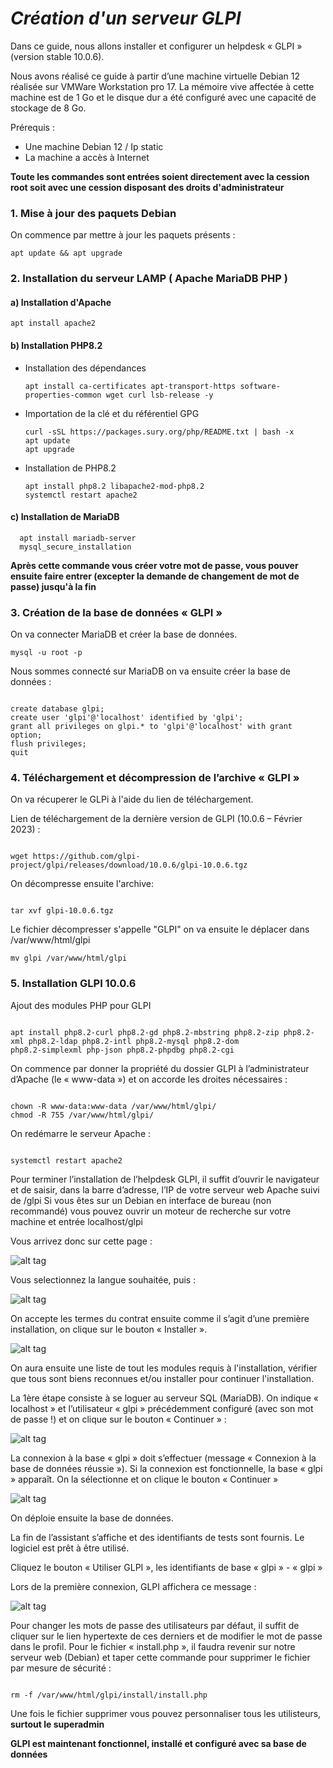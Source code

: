 # ***Création d'un serveur GLPI***

Dans ce guide, nous allons installer et configurer un helpdesk « GLPI » (version stable 10.0.6).

Nous avons réalisé ce guide à partir d’une machine virtuelle Debian 12 réalisée sur VMWare Workstation pro 17. 
La mémoire vive affectée à cette machine est de 1 Go et le disque dur a été configuré avec une capacité de stockage de 8 Go.

Prérequis :

- Une machine Debian 12 / Ip static 
- La machine a accès à Internet

**Toute les commandes sont entrées soient directement avec la cession root soit avec une cession disposant des droits d'administrateur**


### 1. Mise à jour des paquets Debian

On commence par mettre à jour les paquets présents :

````
apt update && apt upgrade
````

### 2. Installation du serveur LAMP ( Apache MariaDB PHP )

#### a) Installation d'Apache

```` 
apt install apache2
````

#### b) Installation PHP8.2

- Installation des dépendances
  ````
  apt install ca-certificates apt-transport-https software-properties-common wget curl lsb-release -y
   ````
  
- Importation de la clé et du référentiel GPG
   ````
   curl -sSL https://packages.sury.org/php/README.txt | bash -x
   apt update
   apt upgrade

    ````
- Installation de PHP8.2

  ````
  apt install php8.2 libapache2-mod-php8.2
  systemctl restart apache2

  ````

#### c) Installation de MariaDB

````
  apt install mariadb-server
  mysql_secure_installation
````
**Après cette commande vous créer votre mot de passe, vous pouver ensuite faire entrer (excepter la demande de changement de mot de passe) jusqu'à la fin**


### 3. Création de la base de données « GLPI »

On va connecter MariaDB et créer la base de données. 

```` 
mysql -u root -p
 ````

Nous sommes connecté sur MariaDB on va ensuite créer la base de données : 

````

create database glpi; 
create user 'glpi'@'localhost' identified by 'glpi'; 
grant all privileges on glpi.* to 'glpi'@'localhost' with grant option; 
flush privileges; 
quit

````

### 4. Téléchargement et décompression de l’archive « GLPI »

On va récuperer le GLPi à l'aide du lien de téléchargement. 

Lien de téléchargement de la dernière version de GLPI (10.0.6 – Février 2023) :

````

wget https://github.com/glpi-project/glpi/releases/download/10.0.6/glpi-10.0.6.tgz

````

On décompresse ensuite l'archive: 

````

tar xvf glpi-10.0.6.tgz

````

Le fichier décompresser s'appelle "GLPI" on va ensuite le déplacer dans /var/www/html/glpi

````
mv glpi /var/www/html/glpi
 ````

### 5. Installation GLPI 10.0.6

Ajout des modules PHP pour GLPI

````

apt install php8.2-curl php8.2-gd php8.2-mbstring php8.2-zip php8.2-xml php8.2-ldap php8.2-intl php8.2-mysql php8.2-dom
php8.2-simplexml php-json php8.2-phpdbg php8.2-cgi

````

On commence par donner la propriété du dossier GLPI à l’administrateur d’Apache (le « www-data ») et on accorde les droites nécessaires :

````

chown -R www-data:www-data /var/www/html/glpi/
chmod -R 755 /var/www/html/glpi/

````

On redémarre le serveur Apache :

````

systemctl restart apache2

````

Pour terminer l’installation de l’helpdesk GLPI, il suffit d’ouvrir le navigateur et de saisir, dans la barre d’adresse, l’IP de votre serveur web Apache suivi de /glpi 
Si vous êtes sur un Debian en interface de bureau (non recommandé) vous pouvez ouvrir un moteur de recherche sur votre machine et entrée localhost/glpi

Vous arrivez donc sur cette page : 

![alt tag](https://github.com/NicolasW-7/AIS-Brief-et-TIPS/blob/main/Crypto/Screenshots/GLPI1.png)

Vous selectionnez la langue souhaitée, puis : 

![alt tag](https://github.com/NicolasW-7/AIS-Brief-et-TIPS/blob/main/Crypto/Screenshots/GLPI2.png)

On accepte les termes du contrat ensuite comme il s’agit d’une première installation, on clique sur le bouton « Installer ». 

![alt tag](https://github.com/NicolasW-7/AIS-Brief-et-TIPS/blob/main/Crypto/Screenshots/GLPI3.png)

On aura ensuite une liste de tout les modules requis à l'installation, vérifier que tous sont biens reconnues et/ou installer pour continuer l'installation. 

La 1ère étape consiste à se loguer au serveur SQL (MariaDB). On indique « localhost » et l’utilisateur « glpi » précédemment
configuré (avec son mot de passe !) et on clique sur le bouton « Continuer » :

![alt tag](https://github.com/NicolasW-7/AIS-Brief-et-TIPS/blob/main/Crypto/Screenshots/GLPI4.png)

La connexion à la base « glpi » doit s’effectuer (message « Connexion à la base de données réussie »). Si la
connexion est fonctionnelle, la base « glpi » apparaît. On la sélectionne et on clique le bouton « Continuer » 

![alt tag](https://github.com/NicolasW-7/AIS-Brief-et-TIPS/blob/main/Crypto/Screenshots/GLPI5.png)

On déploie ensuite la base de données. 

La fin de l’assistant s’affiche et des identifiants de tests sont fournis. Le logiciel est prêt à être utilisé. 

Cliquez le bouton « Utiliser GLPI », les identifiants de base « glpi » - « glpi »

Lors de la première connexion, GLPI affichera ce message :

![alt tag](https://github.com/NicolasW-7/AIS-Brief-et-TIPS/blob/main/Crypto/Screenshots/GLPI6.png)

Pour changer les mots de passe des utilisateurs par défaut, il suffit de cliquer sur le lien hypertexte de ces derniers et de modifier
le mot de passe dans le profil.
Pour le fichier « install.php », il faudra revenir sur notre serveur web (Debian) et taper cette commande pour supprimer le fichier
par mesure de sécurité :

````

rm -f /var/www/html/glpi/install/install.php

````

Une fois le fichier supprimer vous pouvez personnaliser tous les utilisteurs, **surtout le superadmin** 

**GLPI est maintenant fonctionnel, installé et configuré avec sa base de données**
